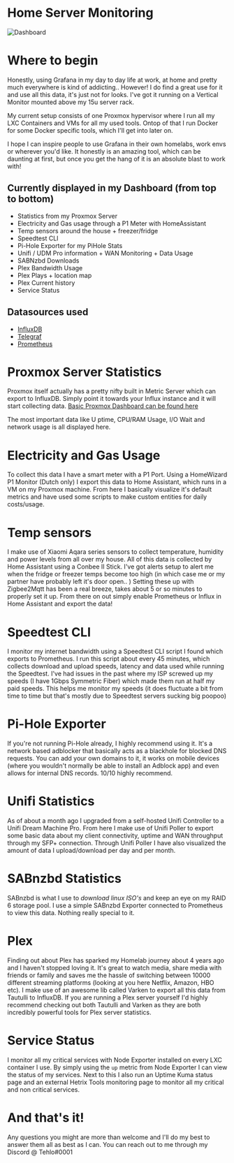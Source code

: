 # Home Server Monitoring

![Dashboard](https://i.tehlo.wtf/fQZf3Kp.png)

# Where to begin

Honestly, using Grafana in my day to day life at work, at home and pretty much everywhere is kind of addicting.. However! I do find a great use for it and use all this data, it's just not for looks. I've got it running on a Vertical Monitor mounted above my 15u server rack.

My current setup consists of one Proxmox hypervisor where I run all my LXC Containers and VMs for all my used tools. Ontop of that I run Docker for some Docker specific tools, which I'll get into later on.

I hope I can inspire people to use Grafana in their own homelabs, work envs or wherever you'd like. It honestly is an amazing tool, which can be daunting at first, but once you get the hang of it is an absolute blast to work with!

## Currently displayed in my Dashboard (from top to bottom)
* Statistics from my Proxmox Server
* Electricity and Gas usage through a P1 Meter with HomeAssistant
* Temp sensors around the house + freezer/fridge
* Speedtest CLI
* Pi-Hole Exporter for my PiHole Stats
* Unifi / UDM Pro information + WAN Monitoring + Data Usage
* SABNzbd Downloads
* Plex Bandwidth Usage
* Plex Plays + location map
* Plex Current history
* Service Status

## Datasources used
* [InfluxDB](https://www.influxdata.com/)
* [Telegraf](https://github.com/influxdata/telegraf)
* [Prometheus](https://prometheus.io/)

# Proxmox Server Statistics
Proxmox itself actually has a pretty nifty built in Metric Server which can export to InfluxDB. Simply point it towards your Influx instance and it will start collecting data. [Basic Proxmox Dashboard can be found here](https://grafana.com/grafana/dashboards/10048)

The most important data like U ptime, CPU/RAM Usage, I/O Wait and network usage is all displayed here.

# Electricity and Gas Usage
To collect this data I have a smart meter with a P1 Port. Using a HomeWizard P1 Monitor (Dutch only) I export this data to Home Assistant, which runs in a VM on my Proxmox machine. From here I basically visualize it's default metrics and have used some scripts to make custom entities for daily costs/usage.

# Temp sensors
I make use of Xiaomi Aqara series sensors to collect temperature, humidity and power levels from all over my house. All of this data is collected by Home Assistant using a Conbee II Stick. I've got alerts setup to alert me when the fridge or freezer temps become too high (in which case me or my partner have probably left it's door open.. ) Setting these up with Zigbee2Mqtt has been a real breeze, takes about 5 or so minutes to properly set it up. From there on out simply enable Prometheus or Influx in Home Assistant and export the data!

# Speedtest CLI
I monitor my internet bandwidth using a Speedtest CLI script I found which exports to Prometheus. I run this script about every 45 minutes, which collects download and upload speeds, latency and data used while running the Speedtest. I've had issues in the past where my ISP screwed up my speeds (I have 1Gbps Symmetric Fiber) which made them run at half my paid speeds. This helps me monitor my speeds (it does fluctuate a bit from time to time but that's mostly due to Speedtest servers sucking big poopoo)

# Pi-Hole Exporter
If you're not running Pi-Hole already, I highly recommend using it. It's a network based adblocker that basically acts as a blackhole for blocked DNS requests. You can add your own domains to it, it works on mobile devices (where you wouldn't normally be able to install an Adblock app) and even allows for internal DNS records. 10/10 highly recommend.

# Unifi Statistics
As of about a month ago I upgraded from a self-hosted Unifi Controller to a Unifi Dream Machine Pro. From here I make use of Unifi Poller to export some basic data about my client connectivity, uptime and WAN throughput through my SFP+ connection. Through Unifi Poller I have also visualized the amount of data I upload/download per day and per month.

# SABnzbd Statistics
SABnzbd is what I use to _download linux ISO's_ and keep an eye on my RAID 6 storage pool. I use a simple SABnzbd Exporter connected to Prometheus to view this data. Nothing really special to it.

# Plex
Finding out about Plex has sparked my Homelab journey about 4 years ago and I haven't stopped loving it. It's great to watch media, share media with friends or family and saves me the hassle of switching between 10000 different streaming platforms (looking at you here Netflix, Amazon, HBO etc). I make use of an awesome lib called Varken to export all this data from Tautulli to InfluxDB. If you are running a Plex server yourself I'd highly recommend checking out both Tautulli and Varken as they are both incredibly powerful tools for Plex server statistics.

# Service Status
I monitor all my critical services with Node Exporter installed on every LXC container I use. By simply using the `up` metric from Node Exporter I can view the status of my services. Next to this I also run an Uptime Kuma status page and an external Hetrix Tools monitoring page to monitor all my critical and non critical services.

# And that's it!
Any questions you might are more than welcome and I'll do my best to answer them all as best as I can. You can reach out to me through my Discord @ Tehlo#0001
